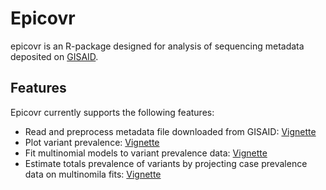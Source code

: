 # Epicovr

epicovr is an R-package designed for analysis of sequencing metadata deposited on [GISAID](https://www.gisaid.org/).

## Features


Epicovr currently supports the following features:

* Read and preprocess metadata file downloaded from GISAID: [Vignette](articles/Introduction.html)
* Plot variant prevalence: [Vignette](articles/Introduction.html)
* Fit multinomial models to variant prevalence data: [Vignette](articles/MultinomialModeling.html)
* Estimate totals prevalence of variants by projecting case prevalence data on multinomila fits:  [Vignette](articles/VariantAnimation.html)


